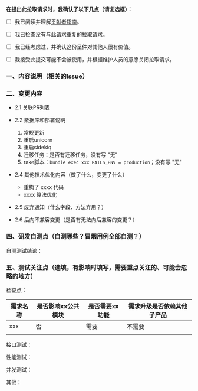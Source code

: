 <!-- 请务必在创建PR前，在右侧 Labels 选项中加上label的其中一个: [feature]、[fix]、[documentation] 。以便于Actions自动生成Releases时自动对PR进行归类。-->

**在提出此拉取请求时，我确认了以下几点（请复选框）：**

- [ ] 我已阅读并理解[贡献者指南]()。
- [ ] 我已检查没有与此请求重复的拉取请求。
- [ ] 我已经考虑过，并确认这份呈件对其他人很有价值。
- [ ] 我接受此提交可能不会被使用，并根据维护人员的意愿关闭拉取请求。


### 一、内容说明（相关的Issue）


### 二、变更内容
  * 2.1 关联PR列表

  * 2.2 数据库和部署说明  
    1. 常规更新 
    2. 重启unicorn
    3. 重启sidekiq
    4. 迁移任务：是否有迁移任务，没有写 "无"
    5. rake脚本：`bundle exec xxx RAILS_ENV = production`；没有写 "无"

  * 2.4 其他技术优化内容（做了什么，变更了什么）
    - 重构了 xxxx 代码
    - xxxx 算法优化


  * 2.5 废弃通知（什么字段、方法弃用？）



  * 2.6  后向不兼容变更（是否有无法向后兼容的变更？）


  
### 四、研发自测点（自测哪些？冒烟用例全部自测？）
  自测测试结论：


### 五、测试关注点（选填，有影响时填写，需要重点关注的、可能会忽略的地方）
  检查点：

| 需求名称 | 是否影响xx公共模块 | 是否需要xx功能 | 需求升级是否依赖其他子产品 |
|------|------------|----------|---------------|
| xxx  | 否          | 需要       | 不需要           |
|      |            |          |               |

  接口测试：

  性能测试：

  并发测试：

  其他：

